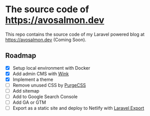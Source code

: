 # The source code of https://avosalmon.dev
This repo contains the source code of my Laravel powered blog at https://avosalmon.dev (Coming Soon).

## Roadmap
- [x] Setup local environment with Docker
- [x] Add admin CMS with [Wink](https://wink.themsaid.com/)
- [x] Implement a theme
- [ ] Remove unused CSS by [PurgeCSS](https://www.purgecss.com/)
- [ ] Add sitemap
- [ ] Add to Google Search Console
- [ ] Add GA or GTM
- [ ] Export as a static site and deploy to Netlify with [Laravel Export](https://github.com/spatie/laravel-export)
